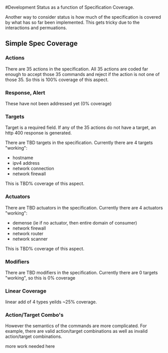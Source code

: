 #Development Status as a function of Specification Coverage.

Another way to consider status is how much of the specification is covered by what has so far been 
implemented.
This gets tricky due to the interactions and permuations.

## Simple Spec Coverage
### Actions
There are 35 actions in the specification. 
All 35 actions are coded far enough to accept those 35 commands
and reject if the action is not one of those 35. 
So this is 100% coverage of this aspect.

### Response, Alert
These have not been addressed yet (0% coverage)

### Targets
Target is a required field. 
If any of the 35 actions do not have a target, 
an http 400 response is generated.

There are TBD targets in the specification.
Currently there are 4 targets "working":
- hostname
- ipv4 address
- network connection
- network firewall

This is TBD% coverage of this aspect.

### Actuators

There are TBD actuators in the specification.
Currently there are 4 actuators "working":
- demense (ie if no actuator, then entire domain of consumer)
- network firewall
- network router
- network scanner

This is TBD% coverage of this aspect.

### Modifiers

There are TBD modifiers in the specification.
Currently there are 0 targets "working",
so this is 0% coverage

### Linear Coverage

linear add of 4 types yeilds ~25% coverage.

### Action/Target Combo's
However the semantics of the commands are more complicated.
For example, there are valid action/target combinations as well as invalid action/target combinations.


more work needed here
